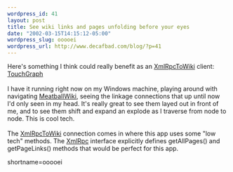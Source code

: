 ```yaml
--- 
wordpress_id: 41
layout: post
title: See wiki links and pages unfolding before your eyes
date: "2002-03-15T14:15:12-05:00"
wordpress_slug: ooooei
wordpress_url: http://www.decafbad.com/blog/?p=41
---
```

Here's something I think could really benefit as an <a href="http://www.decafbad.com/twiki/bin/view/Main/XmlRpcToWiki">XmlRpcToWiki</a> client: <a href="http://www.touchgraph.com/">TouchGraph</a>
<br /><br />
I have it running right now on my Windows machine, playing around with navigating <a href="http://www.decafbad.com/twiki/bin/view/Main/MeatballWiki">MeatballWiki</a>, seeing the linkage connections that up until now I'd only seen in my head.  It's really great to see them layed out in front of me, and to see them shift and expand an explode as I traverse from node to node.  This is cool tech.
<br /><br />
The <a href="http://www.decafbad.com/twiki/bin/view/Main/XmlRpcToWiki">XmlRpcToWiki</a> connection comes in where this app uses some "low tech" methods.  The <a href="http://www.decafbad.com/twiki/bin/view/Main/XmlRpc">XmlRpc</a> interface explicitly defines getAllPages() and getPageLinks() methods that would be perfect for this app.
<!--more-->
shortname=ooooei
